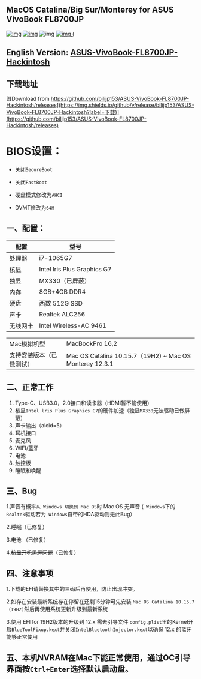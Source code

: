 ## MacOS Catalina/Big Sur/Monterey for ASUS VivoBook FL8700JP

[![img](https://img.shields.io/github/stars/bilijp153/ASUS-VivoBook-FL8700JP-icelake-1065G7-Hackintosh.svg?color=ff69b4&label=点赞&logoColor=ff69b4&style=social)](https://github.com/bilijp153/ASUS-VivoBook-FL8700JP-icelake-1065G7-Hackintosh) [![img](https://img.shields.io/github/followers/bilijp153.svg?label=粉丝&logoColor=success&style=social)](https://github.com/bilijp153/ASUS-VivoBook-FL8700JP-icelake-1065G7-Hackintosh) ![img](https://img.shields.io/github/contributors/bilijp153/ASUS-VivoBook-FL8700JP-icelake-1065G7-Hackintosh.svg?color=red&label=贡献人数) [![img]([https://img.shields.io/github/last-commit/bilijp153/ASUS-VivoBook-FL8700JP-icelake-1065G7-Hackintosh.svg?color=orange&label=最近提交) (](https://github.com/bilijp153/ASUS-VivoBook-FL8700JP-icelake-1065G7-Hackintosh)

## English Version: [ASUS-VivoBook-FL8700JP-Hackintosh](README_en.md) 

## 下载地址

[![Download from https://github.com/bilijp153/ASUS-VivoBook-FL8700JP-Hackintosh/releases](https://img.shields.io/github/v/release/bilijp153/ASUS-VivoBook-FL8700JP-Hackintosh?label=下载)](https://github.com/bilijp153/ASUS-VivoBook-FL8700JP-Hackintosh/releases)

# BIOS设置：

- 关闭`SecureBoot`

- 关闭`FastBoot`

- 硬盘模式修改为`AHCI`

- DVMT修改为`64M`


## 一、配置：

|    配置       |        型号                 |
|--------------|-----------------------------|
|    处理器     |          i7-1065G7          |
|     核显      |    Intel lris Plus Graphics G7    |
|     独显      |      MX330（已屏蔽）    |
|     内存      |     8GB+4GB DDR4        |
|     硬盘      |       西数 512G SSD        |
|     声卡      |       Realtek ALC256        |
|   无线网卡     |        Intel Wireless-AC 9461      |

|             |                           |
|--------------|-----------------------------|
|   Mac模拟机型     |        MacBookPro 16,2      |
|   支持安装版本（已做测试）     |        Mac OS Catalina 10.15.7（19H2) ~ Mac OS  Monterey 12.3.1    |




## 二、正常工作
1. Type-C、USB3.0，2.0接口和读卡器（HDMI暂不能使用）
2. 核显`Intel lris Plus Graphics G7`的硬件加速（独显`MX330`无法驱动已做屏蔽）
3. 声卡输出（alcid=5）
4. 耳机接口
5. 麦克风
6. WIFI/蓝牙
7. 电池
8. 触控板
9. 睡眠和唤醒



## 三、Bug
1.声音有概率`从 Windows 切换到 Mac OS`时 Mac OS 无声音 (` Windows`下的` Realtek`驱动若为` Windows`自带的HDA驱动则无此Bug）

2.~~睡眠~~（已修复）

3.~~电池~~ （已修复）

4.~~核显开机黑屏问题~~（已修复）



## 四、注意事项
1.下载的EFI请替换其中的三码后再使用，防止出现冲突。   

2.如存在安装最新系统存在停留在还剩15分钟可先安装 `Mac OS Catalina 10.15.7（19H2)`然后再使用系统更新升级到最新系统

3.使用 EFI for 19H2版本的升级到 12.x 需去引导文件 `config.plist`里的Kernel开启`BlueToolFixup.kext`并关闭`IntelBluetoothInjector.kext`以确保 12.x 的蓝牙能够正常使用


## 五、本机NVRAM在Mac下能正常使用，通过OC引导界面按`Ctrl+Enter`选择默认启动盘。
